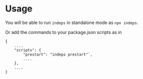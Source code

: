 # Usage

You will be able to run `indeps` in standalone mode as `npx indeps`.

Or add the commands to your package.json scripts as in 
```
{
    ....
    "scripts": {
        "prestart": "indeps prestart"`,
        ....
    },
    ....
}
```